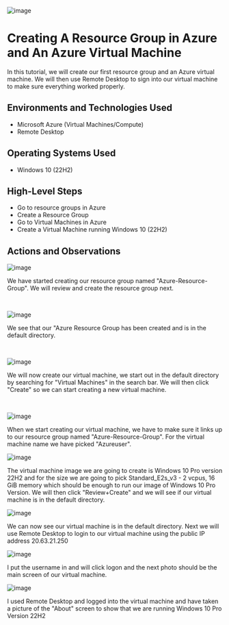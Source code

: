 
![image](https://github.com/user-attachments/assets/b4af7cec-6215-4627-b6de-ddeb2726b475)


<h1>Creating A Resource Group in Azure and An Azure Virtual Machine</h1>
In this tutorial, we will create our first resource group and an Azure virtual machine. We will then use Remote Desktop to sign into our virtual machine to make sure everything worked properly. <br />
<h2>Environments and Technologies Used</h2>

- Microsoft Azure (Virtual Machines/Compute)
- Remote Desktop


<h2>Operating Systems Used </h2>

- Windows 10 (22H2)
<h2>High-Level Steps</h2>

- Go to resource groups in Azure
- Create a Resource Group
- Go to Virtual Machines in Azure 
- Create a Virtual Machine running Windows 10 (22H2)

<h2>Actions and Observations</h2>


![image](https://github.com/user-attachments/assets/941a51fb-74ae-4337-a7fb-e77c4d8a0d5c)

We have started creating our resource group named "Azure-Resource-Group". We will review and create the resource group next. 
</p>
<br />

![image](https://github.com/user-attachments/assets/00c7f8c6-894e-4acf-90a1-5d7c04772014)

We see that our "Azure Resource Group has been created and is in the default directory. 
</p>
<br />

![image](https://github.com/user-attachments/assets/5f0c4d18-43a3-427c-a21d-fc9e508ff07f)


We will now create our virtual machine, we start out in the default directory by searching for "Virtual Machines" in the search bar. We will then click "Create" so we can start creating a new virtual machine.

</p>
<br />

![image](https://github.com/user-attachments/assets/b76ca780-c841-489b-91a5-c93a1c9dab31)

When we start creating our virtual machine, we have to make sure it links up to our resource group named "Azure-Resource-Group". For the virtual machine name we have picked "Azureuser".

![image](https://github.com/user-attachments/assets/6126989b-038a-48aa-afe9-cd07f46e7871)

The virtual machine image we are going to create is Windows 10 Pro version 22H2 and for the size we are going to pick Standard_E2s_v3 - 2 vcpus, 16 GiB memory which should be enough to run our image of Windows 10 Pro Version. We will then click "Review+Create" and we will see if our virtual machine is in the default directory.

![image](https://github.com/user-attachments/assets/f4bf0f8a-7af7-4094-86cc-e144d2d44e54)

We can now see our virtual machine is in the default directory. Next we will use Remote Desktop to login to our virtual machine using the public IP address 20.63.21.250

![image](https://github.com/user-attachments/assets/bdc2c00a-337c-479f-b2a9-0d692394b914)

I put the username in and will click logon and the next photo should be the main screen of our virtual machine. 

![image](https://github.com/user-attachments/assets/9529d0dc-8cf9-430d-b250-e4eb0c5b343d)

I used Remote Desktop and logged into the virtual machine and have taken a picture of the "About" screen to show that we are running Windows 10 Pro Version 22H2
